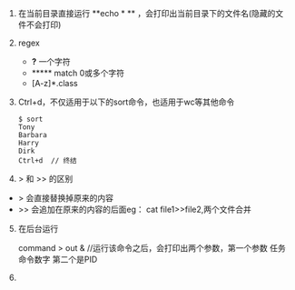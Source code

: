 1. 在当前目录直接运行 **echo * ** ，会打印出当前目录下的文件名(隐藏的文件不会打印)

2. regex

   - **?**  一个字符
   - ***** match 0或多个字符
   - [A-z]*.class

3. Ctrl+d，不仅适用于以下的sort命令，也适用于wc等其他命令

   ```shell 
   $ sort
   Tony
   Barbara
   Harry
   Dirk
   Ctrl+d  // 终结
   ```

4. \> 和 >> 的区别

- \> 会直接替换掉原来的内容 
- \>> 会追加在原来的内容的后面eg： cat file1>>file2,两个文件合并

5. 在后台运行

   command > out &   //运行该命令之后，会打印出两个参数，第一个参数 任务命令数字 第二个是PID

6. 
